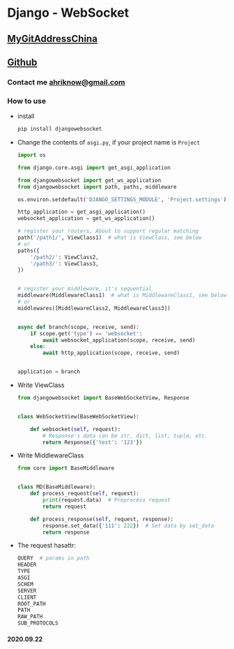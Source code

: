# Django - WebSocket

## [MyGitAddressChina](https://git.ahriknow.com/ahri/djangowebsocket)
## [Github](https://github.com/fox-ahri/djangowebsocket)

### Contact me ahriknow@gmail.com


### How to use
- install
    ```sh
    pip install djangowebsocket
    ```

- Change the contents of `asgi.py`, if your project name is `Project`
    ```python
    import os

    from django.core.asgi import get_asgi_application

    from djangowebsocket import get_ws_application
    from djangowebsocket import path, paths, middleware

    os.environ.setdefault('DJANGO_SETTINGS_MODULE', 'Project.settings')

    http_application = get_asgi_application()
    websocket_application = get_ws_application()

    # register your routers, About to support regular matching
    path('/path1/', ViewClass1)  # what is ViewClass, see below
    # or
    paths({
        '/path2/': ViewClass2,
        '/path3/': ViewClass3,
    })


    # register your middleware, it's sequential
    middleware(MiddlewareClass1)  # what is MiddlewareClass1, see below
    # or
    middlewares([MiddlewareClass2, MiddlewareClass3])


    async def branch(scope, receive, send):
        if scope.get('type') == 'websocket':
            await websocket_application(scope, receive, send)
        else:
            await http_application(scope, receive, send)


    application = branch
    ```

- Write ViewClass
    ```python
    from djangowebsocket import BaseWebSocketView, Response


    class WebSocketView(BaseWebSocketView):

        def websocket(self, request):
            # Response's data can be str, dict, list, tuple, etc.
            return Response({'test': '123'})
    ```

- Write MiddlewareClass
    ```python
    from core import BaseMiddleware


    class MD(BaseMiddleware):
        def process_request(self, request):
            print(request.data)  # Preprocess request
            return request

        def process_response(self, request, response):
            response.set_data({'111': 222})  # Set data by set_data
            return response

    ```

- The request hasattr:
    ```python
    QUERY  # params in path
    HEADER
    TYPE
    ASGI
    SCHEM
    SERVER
    CLIENT
    ROOT_PATH
    PATH
    RAW_PATH
    SUB_PROTOCOLS
    ```

#### 2020.09.22

